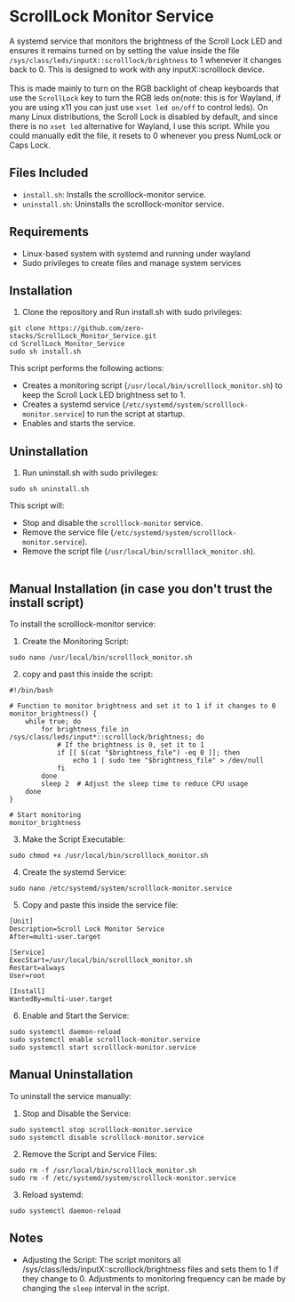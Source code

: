 # ScrollLock Monitor Service
A systemd service that monitors the brightness of the Scroll Lock LED and ensures it remains turned on by setting the value inside the file `/sys/class/leds/inputX::scrolllock/brightness` to 1 whenever it changes back to 0. This is designed to work with any inputX::scrolllock device.
<br/><br/>
This is made mainly to turn on the RGB backlight of cheap keyboards that use the `ScrollLock` key to turn the RGB leds on(note: this is for Wayland, if you are using x11 you can just use `xset led on/off` to control leds).
On many Linux distributions, the Scroll Lock is disabled by default, and since there is no `xset led` alternative for Wayland, I use this script. While you could manually edit the file, it resets to 0 whenever you press NumLock or Caps Lock.
## Files Included
- `install.sh`: Installs the scrolllock-monitor service.
- `uninstall.sh`: Uninstalls the scrolllock-monitor service.
## Requirements
- Linux-based system with systemd and running under wayland
- Sudo privileges to create files and manage system services
## Installation
1. Clone the repository and Run install.sh with sudo privileges:
```
git clone https://github.com/zero-stacks/ScrollLock_Monitor_Service.git
cd ScrollLock_Monitor_Service
sudo sh install.sh
```
This script performs the following actions:
- Creates a monitoring script (`/usr/local/bin/scrolllock_monitor.sh`) to keep the Scroll Lock LED brightness set to 1.
- Creates a systemd service (`/etc/systemd/system/scrolllock-monitor.service`) to run the script at startup.
- Enables and starts the service.
## Uninstallation
1. Run uninstall.sh with sudo privileges:
```
sudo sh uninstall.sh

```
This script will:
- Stop and disable the `scrolllock-monitor` service.
- Remove the service file (`/etc/systemd/system/scrolllock-monitor.service`).
- Remove the script file (`/usr/local/bin/scrolllock_monitor.sh`).
<br/><br/>
## Manual Installation (in case you don't trust the install script)
To install the scrolllock-monitor service:
1. Create the Monitoring Script:
```
sudo nano /usr/local/bin/scrolllock_monitor.sh
```
2. copy and past this inside the script:
```
#!/bin/bash

# Function to monitor brightness and set it to 1 if it changes to 0
monitor_brightness() {
    while true; do
        for brightness_file in /sys/class/leds/input*::scrolllock/brightness; do
            # If the brightness is 0, set it to 1
            if [[ $(cat "$brightness_file") -eq 0 ]]; then
                echo 1 | sudo tee "$brightness_file" > /dev/null
            fi
        done
        sleep 2  # Adjust the sleep time to reduce CPU usage
    done
}

# Start monitoring
monitor_brightness

```
3. Make the Script Executable:
```
sudo chmod +x /usr/local/bin/scrolllock_monitor.sh
```
4. Create the systemd Service:
```
sudo nano /etc/systemd/system/scrolllock-monitor.service
```
5. Copy and paste this inside the service file:
```
[Unit]
Description=Scroll Lock Monitor Service
After=multi-user.target

[Service]
ExecStart=/usr/local/bin/scrolllock_monitor.sh
Restart=always
User=root

[Install]
WantedBy=multi-user.target
```
6. Enable and Start the Service:
```
sudo systemctl daemon-reload
sudo systemctl enable scrolllock-monitor.service
sudo systemctl start scrolllock-monitor.service
```
## Manual Uninstallation
To uninstall the service manually:
1. Stop and Disable the Service:
```
sudo systemctl stop scrolllock-monitor.service
sudo systemctl disable scrolllock-monitor.service
```
2. Remove the Script and Service Files:
```
sudo rm -f /usr/local/bin/scrolllock_monitor.sh
sudo rm -f /etc/systemd/system/scrolllock-monitor.service
```
3. Reload systemd:
```
sudo systemctl daemon-reload
```
## Notes
- Adjusting the Script: The script monitors all /sys/class/leds/inputX::scrolllock/brightness files and sets them to 1 if they change to 0. Adjustments to monitoring frequency can be made by changing the `sleep` interval in the script.
